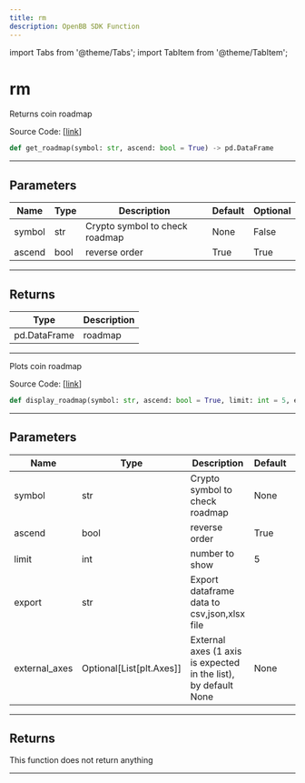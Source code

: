 ```yaml
---
title: rm
description: OpenBB SDK Function
---
```


import Tabs from '@theme/Tabs';
import TabItem from '@theme/TabItem';

# rm

<Tabs>
<TabItem value="model" label="Model" default>

Returns coin roadmap

Source Code: [[link](https://github.com/OpenBB-finance/OpenBBTerminal/tree/main/openbb_terminal/cryptocurrency/due_diligence/messari_model.py#L236)]

```python
def get_roadmap(symbol: str, ascend: bool = True) -> pd.DataFrame
```

---

## Parameters

| Name | Type | Description | Default | Optional |
| ---- | ---- | ----------- | ------- | -------- |
| symbol | str | Crypto symbol to check roadmap | None | False |
| ascend | bool | reverse order | True | True |


---

## Returns

| Type | Description |
| ---- | ----------- |
| pd.DataFrame | roadmap |
---



</TabItem>
<TabItem value="view" label="View">

Plots coin roadmap

Source Code: [[link](https://github.com/OpenBB-finance/OpenBBTerminal/tree/main/openbb_terminal/cryptocurrency/due_diligence/messari_view.py#L284)]

```python
def display_roadmap(symbol: str, ascend: bool = True, limit: int = 5, export: str = "", external_axes: Optional[List[matplotlib.axes._axes.Axes]] = None) -> None
```

---

## Parameters

| Name | Type | Description | Default | Optional |
| ---- | ---- | ----------- | ------- | -------- |
| symbol | str | Crypto symbol to check roadmap | None | False |
| ascend | bool | reverse order | True | True |
| limit | int | number to show | 5 | True |
| export | str | Export dataframe data to csv,json,xlsx file |  | True |
| external_axes | Optional[List[plt.Axes]] | External axes (1 axis is expected in the list), by default None | None | True |


---

## Returns

This function does not return anything

---



</TabItem>
</Tabs>